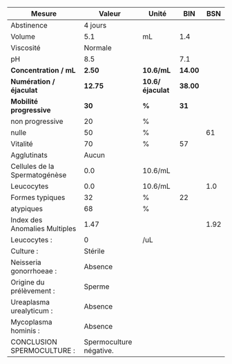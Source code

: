 |            Mesure           |         Valeur        |      Unité      |   BIN   | BSN|
|-----------------------------|-----------------------|-----------------|---------|----|
|          Abstinence         |        4 jours        |                 |         |    |
|            Volume           |          5.1          |        mL       |   1.4   |    |
|          Viscosité          |        Normale        |                 |         |    |
|              pH             |          8.5          |                 |   7.1   |    |
|    **Concentration / mL**   |        **2.50**       |   **10.6/mL**   |**14.00**|    |
|  **Numération / éjaculat**  |       **12.75**       |**10.6/éjaculat**|**38.00**|    |
|   **Mobilité progressive**  |         **30**        |      **%**      |  **31** |    |
|       non progressive       |           20          |        %        |         |    |
|            nulle            |           50          |        %        |         | 61 |
|           Vitalité          |           70          |        %        |    57   |    |
|         Agglutinats         |         Aucun         |                 |         |    |
|Cellules de la Spermatogénèse|          0.0          |     10.6/mL     |         |    |
|          Leucocytes         |          0.0          |     10.6/mL     |         | 1.0|
|       Formes typiques       |           32          |        %        |    22   |    |
|          atypiques          |           68          |        %        |         |    |
|Index des Anomalies Multiples|          1.47         |                 |         |1.92|
|         Leucocytes :        |           0           |       /uL       |         |    |
|          Culture :          |        Stérile        |                 |         |    |
|   Neisseria gonorrhoeae :   |        Absence        |                 |         |    |
|   Origine du prélèvement :  |         Sperme        |                 |         |    |
|   Ureaplasma urealyticum :  |        Absence        |                 |         |    |
|     Mycoplasma hominis :    |        Absence        |                 |         |    |
|  CONCLUSION SPERMOCULTURE : |Spermoculture négative.|                 |         |    |